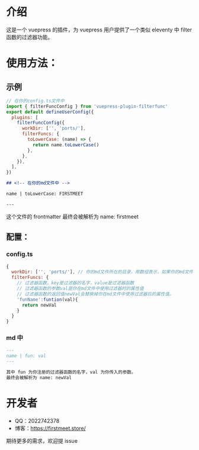 # 介绍

这是一个 vuepress 的插件，为 vuepress 用户提供了一个类似 eleventy 中 filter 函数的过滤器功能。

# 使用方法：

## 示例

```js
// 在你的config.ts文件中
import { filterFuncConfig } from 'vuepress-plugin-filterfunc'
export default defineUserConfig({
  plugins: [
    filterFuncConfig({
      workDir: ['', 'ports/'],
      filterFuncs: {
        toLowerCase: (name) => {
          return name.toLowerCase()
        },
      },
    }),
  ],
})
```

```md
## <!-- 在你的md文件中 -->

name | toLowerCase: FIRSTMEET

---
```

这个文件的 frontmatter 最终会被解析为
name: firstmeet

## 配置：

### config.ts

```js
{
  workDir: ['', 'ports/'], // 你的md文件所在的目录，用数组表示，如果你的md文件在/src目录下，那么就是['']，如果你的md文件在/src/ports目录下，那么就是['ports/']。
  filterFuncs: {
    // 过滤器函数，key是过滤器的名字，value是过滤器函数
    // 过滤器函数的参数val是你在md文件中使用过滤器时的属性值
    // 过滤器函数的返回值newVal会替换掉你在md文件中使用过滤器后的属性值。
    'funName':funtion(val){
      return newVal
    }
  }
}
```

### md 中

```md
---
name | fun: val
---

其中 fun 为你注册的过滤器函数的名字，val 为你传入的参数。
最终会被解析为 name: newVal
```

# 开发者

- QQ：2022742378
- 博客：https://firstmeet.store/

期待更多的需求，欢迎提 issue
